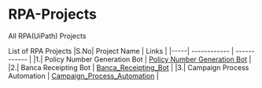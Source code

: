 # RPA-Projects
All RPA(UiPath) Projects


List of RPA Projects
|S.No|  Project Name | Links   |
|-----| ------------ | ------------ |
|1.|  Policy Number Generation Bot | [Policy Number Generation Bot](https://github.com/PoovarasanGunasekaran/RPA-Projects/tree/main/Policy_Number_Generation_Bot "Policy Number Generation Bot") |
|2.|  Banca Receipting Bot | [Banca_Receipting_Bot](https://github.com/PoovarasanGunasekaran/RPA-Projects/tree/main/Banca_Receipting_Bot "Banca_Receipting_Bot") |
|3.|  Campaign Process Automation | [Campaign_Process_Automation](https://github.com/PoovarasanGunasekaran/RPA-Projects/tree/main/Campaign_Process_Automation "Campaign_Process_Automation") |
